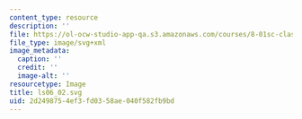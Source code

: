 ```yaml
---
content_type: resource
description: ''
file: https://ol-ocw-studio-app-qa.s3.amazonaws.com/courses/8-01sc-classical-mechanics-fall-2016/2d2498754ef3fd0358ae040f582fb9bd_ls06_02.svg
file_type: image/svg+xml
image_metadata:
  caption: ''
  credit: ''
  image-alt: ''
resourcetype: Image
title: ls06_02.svg
uid: 2d249875-4ef3-fd03-58ae-040f582fb9bd
---
```

